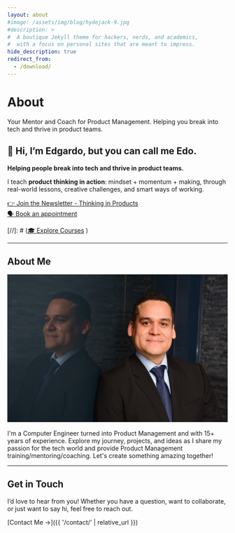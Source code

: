 ```yaml
---
layout: about
#image: /assets/img/blog/hydejack-9.jpg
#description: >
#  A boutique Jekyll theme for hackers, nerds, and academics,
#  with a focus on personal sites that are meant to impress.
hide_description: true
redirect_from:
  - /download/
---
```


# About

Your Mentor and Coach for Product Management. Helping you break into tech and thrive in product teams.

## 👋 Hi, I’m Edgardo, but you can call me Edo.  

**Helping people break into tech and thrive in product teams.**  

I teach **product thinking in action**: mindset + momentum + making, through real-world lessons, creative challenges, and smart ways of working.  

[👉 Join the Newsletter - Thinking in Products](https://edobermudez.substack.com/)  
[🗣️ Book an appointment](https://zeeg.me/ebermudez) 

[//]: # ([🎓 Explore Courses](#) )

---

## About Me
![About Me](assets/img/about-me.jpg)

I'm a Computer Engineer turned into Product Management and with 15+ years of experience. Explore my journey, projects, and ideas as I share my passion for the tech world and provide Product Management training/mentoring/coaching. Let's create something amazing together!

---

## Get in Touch

I’d love to hear from you! Whether you have a question, want to collaborate, or just want to say hi, feel free to reach out.

[Contact Me →]({{ '/contact/' | relative_url }})
